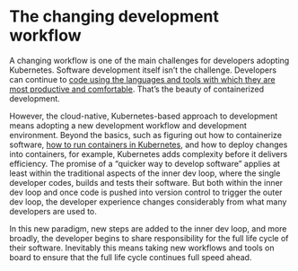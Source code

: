 # The changing development workflow

A changing workflow is one of the main challenges for developers adopting Kubernetes. Software development itself isn’t the challenge. Developers can continue to [code using the languages and tools with which they are most productive and comfortable](https://www.getambassador.io/resources/kubernetes-local-dev-toolkit/). That’s the beauty of containerized development.

However, the cloud-native, Kubernetes-based approach to development means adopting a new development workflow and development environment. Beyond the basics, such as figuring out how to containerize software, [how to run containers in Kubernetes](https://www.getambassador.io/docs/kubernetes/latest/concepts/appdev/), and how to deploy changes into containers, for example, Kubernetes adds complexity before it delivers efficiency. The promise of a “quicker way to develop software” applies at least within the traditional aspects of the inner dev loop, where the single developer codes, builds and tests their software. But both within the inner dev loop and once code is pushed into version control to trigger the outer dev loop, the developer experience changes considerably from what many developers are used to.

In this new paradigm, new steps are added to the inner dev loop, and more broadly, the developer begins to share responsibility for the full life cycle of their software. Inevitably this means taking new workflows and tools on board to ensure that the full life cycle continues full speed ahead.
